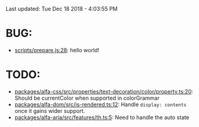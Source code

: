 Last updated: Tue Dec 18 2018 - 4:03:55 PM

# BUG:

- [scripts/prepare.js:28](https://github.com/siteimprove/alfa/blob/todo-list-fix/scripts/prepare.js#L28): hello world!

# TODO:

- [packages/alfa-css/src/properties/text-decoration/color/property.ts:20](https://github.com/siteimprove/alfa/blob/todo-list-fix/packages/alfa-css/src/properties/text-decoration/color/property.ts#L20): Should be currentColor when supported in colorGrammar
- [packages/alfa-dom/src/is-rendered.ts:12](https://github.com/siteimprove/alfa/blob/todo-list-fix/packages/alfa-dom/src/is-rendered.ts#L12): Handle `display: contents` once it gains wider support.
- [packages/alfa-aria/src/features/th.ts:5](https://github.com/siteimprove/alfa/blob/todo-list-fix/packages/alfa-aria/src/features/th.ts#L5): Need to handle the auto state
